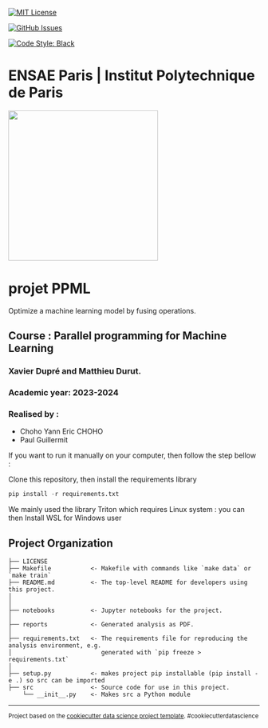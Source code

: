 [![MIT License](https://img.shields.io/badge/license-MIT-blue.svg)](http://opensource.org/licenses/MIT)

[![GitHub Issues](http://img.shields.io/github/issues/sdpython/teachcompute.svg)]([https://github.com/yann-Choho/projet_PPML](https://github.com/yann-Choho/projet_PPML/issues)/)

[![Code Style: Black](https://img.shields.io/badge/code%20style-black-000000.svg)](https://github.com/psf/black)

# ENSAE Paris | Institut Polytechnique de Paris

<img src="https://upload.wikimedia.org/wikipedia/commons/thumb/e/ec/LOGO-ENSAE.png/900px-LOGO-ENSAE.png" width="300">

projet PPML
==============================

Optimize a machine learning model by fusing operations.


## Course : Parallel programming for Machine Learning
### Xavier Dupré and Matthieu Durut.
### Academic year: 2023-2024

### Realised by :

* Choho Yann Eric CHOHO
* Paul Guillermit 

If you want to run it manually on your computer, then follow the step bellow :

Clone this repository, then install the requirements library
```python
pip install -r requirements.txt
```

We mainly used the library Triton which requires Linux system : you can then Install WSL for Windows user 

Project Organization
------------

    ├── LICENSE
    ├── Makefile           <- Makefile with commands like `make data` or `make train`
    ├── README.md          <- The top-level README for developers using this project.
    │
    │
    ├── notebooks          <- Jupyter notebooks for the project. 
    │
    ├── reports            <- Generated analysis as PDF.
    │
    ├── requirements.txt   <- The requirements file for reproducing the analysis environment, e.g.
    │                         generated with `pip freeze > requirements.txt`
    │
    ├── setup.py           <- makes project pip installable (pip install -e .) so src can be imported
    ├── src                <- Source code for use in this project.
        └── __init__.py    <- Makes src a Python module


--------

<p><small>Project based on the <a target="_blank" href="https://drivendata.github.io/cookiecutter-data-science/">cookiecutter data science project template</a>. #cookiecutterdatascience</small></p>
